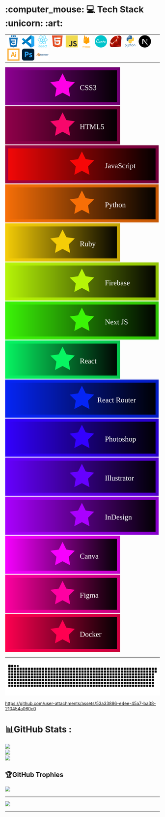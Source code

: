 
  <h1>   :computer_mouse: 💻 Tech Stack :unicorn: :art:  </h1> 
<div>
<table>
  <tr>
  <td>
      <img src="https://github.com/devicons/devicon/blob/master/icons/css3/css3-plain-wordmark.svg"  title="CSS3" alt="CSS" width="40" height="40"/>&nbsp;
  <img src="https://github.com/devicons/devicon/blob/master/icons/vscode/vscode-original.svg" title="React" alt="React" width="40" height="40"/>&nbsp;
  <img src="https://github.com/devicons/devicon/blob/master/icons/react/react-original-wordmark.svg" title="React" alt="React" width="40" height="40"/>&nbsp;
  <img src="https://github.com/devicons/devicon/blob/master/icons/html5/html5-original.svg" title="HTML5" alt="HTML" width="40" height="40"/>&nbsp;
  <img src="https://github.com/devicons/devicon/blob/master/icons/javascript/javascript-original.svg" title="JavaScript" alt="JavaScript" width="40" height="40"/>&nbsp;
  <img src="https://github.com/devicons/devicon/blob/master/icons/firebase/firebase-plain-wordmark.svg" title="Firebase" alt="Firebase" width="40" height="40"/>&nbsp;
  <img src="https://github.com/devicons/devicon/blob/master/icons/canva/canva-original.svg" title="Firebase" alt="Firebase" width="40" height="40"/>&nbsp;
  <img src="https://github.com/devicons/devicon/blob/master/icons/ruby/ruby-original.svg" title="Firebase" alt="Firebase" width="40" height="40"/>&nbsp;
  <img src="https://github.com/devicons/devicon/blob/master/icons/python/python-original-wordmark.svg" title="Firebase" alt="Firebase" width="40" height="40"/>&nbsp;
   <img src="https://github.com/devicons/devicon/blob/master/icons/nextjs/nextjs-original.svg" title="Firebase" alt="Firebase" width="40" height="40"/>&nbsp;
   <img src="https://github.com/devicons/devicon/blob/master/icons/illustrator/illustrator-line.svg" title="Firebase" alt="Firebase" width="40" height="40"/>&nbsp;
   <img src="https://github.com/devicons/devicon/blob/master/icons/photoshop/photoshop-original.svg" title="Firebase" alt="Firebase" width="40" height="40"/>&nbsp;
   <img src="https://github.com/devicons/devicon/blob/master/icons/blender/blender-original-wordmark.svg" title="Firebase" alt="Firebase" width="40" height="40"/>&nbsp;
  </td>
  </tr>
</table>

 ![CSS3](star_bg_css3.svg)
![HTML5](star_bg_html5.svg)
![JavaScript](star_bg_javascript.svg)
![Python](star_bg_python.svg)
![Ruby](star_bg_ruby.svg)
![Firebase](star_bg_firebase.svg)
![Next JS](star_bg_next_js.svg)
![React](star_bg_react.svg)
![React Router](star_bg_react_router.svg)
![Adobe Photoshop](star_bg_adobe_photoshop.svg)
![Adobe Illustrator](star_bg_adobe_illustrator.svg)
![Adobe InDesign](star_bg_adobe_indesign.svg)
![Canva](star_bg_canva.svg)
![Figma](star_bg_figma.svg)
![Docker](star_bg_docker.svg)


<!-- ![CSS3](https://img.shields.io/badge/css3-%231572B6.svg?style=for-the-badge&logo=css3&logoColor=black&color=ff00e6x) 
![HTML5](https://img.shields.io/badge/html5-%23E34F26.svg?style=for-the-badge&logo=html5&logoColor=black&color=f7076b) 
![JavaScript](https://img.shields.io/badge/javascript-%23323330.svg?style=for-the-badge&logo=javascript&logoColor=black&color=f70707) 
![Python](https://img.shields.io/badge/python-3670A0?style=for-the-badge&logo=python&logoColor=black&color=f76f07) 
![Ruby](https://img.shields.io/badge/ruby-%23CC342D.svg?style=for-the-badge&logo=ruby&logoColor=black&color=f5cd07) 
![Firebase](https://img.shields.io/badge/firebase-%23039BE5.svg?style=for-the-badge&logo=firebase&logoColor=black&color=b6f507)
![Next JS](https://img.shields.io/badge/Next-black?style=for-the-badge&logo=next.js&logoColor=black&color=3bf507) 
![React](https://img.shields.io/badge/react-%2320232a.svg?style=for-the-badge&logo=react&logoColor=black&color=07f562) 
![Rails](https://img.shields.io/badge/rails-%23CC0000.svg?style=for-the-badge&logo=ruby-on-rails&logoColor=black&color=05faf6)
![Threejs](https://img.shields.io/badge/threejs-black?style=for-the-badge&logo=three.js&logoColor=black&color=0281f7)
![React Router](https://img.shields.io/badge/React_Router-CA4245?style=for-the-badge&logo=react-router&logoColor=black&color=0525f5) 
![Adobe Photoshop](https://img.shields.io/badge/adobephotoshop-%2331A8FF.svg?style=for-the-badge&logo=adobephotoshop&logoColor=black&color=3300ff)
![Adobe Illustrator](https://img.shields.io/badge/adobeillustrator-%23FF9A00.svg?style=for-the-badge&logo=adobeillustrator&logoColor=black&color=6600ff) 
![Adobe InDesign](https://img.shields.io/badge/Adobe%20InDesign-49021F?style=for-the-badge&logo=adobeindesign&logoColor=black&color=aa00ff) 
![Canva](https://img.shields.io/badge/Canva-%2300C4CC.svg?style=for-the-badge&logo=Canva&logoColor=black&color=f700ff) 	
![Figma](https://img.shields.io/badge/figma-%23F24E1E.svg?style=for-the-badge&logo=figma&logoColor=black&color=ff00a2) 
![Docker](https://img.shields.io/badge/docker-%230db7ed.svg?style=for-the-badge&logo=docker&logoColor=black&color=ff0051)

-->

</div>
<hr>

![snake animation](https://github.com/AnnaVi11arrea1/AnnaVi11arrea1/blob/output/github-contribution-grid-snake2.svg)



  

https://github.com/user-attachments/assets/53a33886-e4ee-45a7-ba38-210454a060c0






<!--
**AnnaVi11arrea1/AnnaVi11arrea1** is a ✨ _special_ ✨ repository because its `README.md` (this file) appears on your GitHub profile.-->




# 📊GitHub Stats :
![](https://github-readme-stats.vercel.app/api?username=AnnaVi11arrea1&theme=chartreuse-dark&hide_border=true&include_all_commits=false&count_private=false)<br/>
![](https://github-readme-streak-stats.herokuapp.com/?user=AnnaVi11arrea1&theme=chartreuse-dark&hide_border=true)<br/>
![](https://github-readme-stats.vercel.app/api/top-langs/?username=AnnaVi11arrea1&theme=chartreuse-dark&hide_border=true&include_all_commits=false&count_private=false&layout=compact)

## 🏆GitHub Trophies
![](https://github-trophies.vercel.app/?username=AnnaVi11arrea1&theme=matrix&no-frame=true&no-bg=false&margin-w=4)

---
[![](https://visitcount.itsvg.in/api?id=AnnaVi11arrea1&icon=9&color=9)](https://visitcount.itsvg.in)


<hr>


